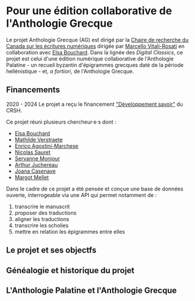 # Pour une édition collaborative de l'Anthologie Grecque 
Le projet Anthologie Grecque (AG) est dirigé par la [Chaire de recherche du Canada sur les écritures numériques](http://lightiumdev.ecrituresnumeriques.ca/fr/) dirigée par [Marcello Vitali-Rosati](http://ecrituresnumeriques.ca/fr/Equipe/Marcello-Vitali-Rosati-) en collaboration avec [Elsa Bouchard](https://philo.umontreal.ca/repertoire-departement/professeurs/professeur/in/in19213/sg/Elsa%20Bouchard/). 
Dans la lignée des *Digital Classics*, ce projet est celui d'une édition numérique collaborative de l'Anthologie Palatine - un recueil byzantin d'épigrammes grecques daté de la période hellénistique - et, *a fortiori*, de l'Anthologie Grecque. 

## Financements 
2020 - 2024 
Le projet a reçu le financement ["Développement savoir"](http://www.sshrc-crsh.gc.ca/funding-financement/programs-programmes/insight_development_grants-subventions_de_developpement_savoir-fra.aspx) du CRSH.

Ce projet réuni plusieurs chercheur·e·s dont : 
- [Elsa Bouchard](https://www.crihn.org/membres/bouchard-elsa/)
- [Mathilde Verstraete](https://ecrituresnumeriques.ca/fr/Equipe/Mathilde-Verstraete)
- [Enrico Agostini-Marchese](http://ecrituresnumeriques.ca/fr/Equipe/Enrico-Agostini-Marchese)
- [Nicolas Sauret](http://ecrituresnumeriques.ca/fr/Equipe/Nicolas-Sauret)
- [Servanne Monjour](http://ecrituresnumeriques.ca/fr/Equipe/Servanne-Monjour)
- [Arthur Juchereau](http://ecrituresnumeriques.ca/fr/Equipe/Arthur-Juchereau)
- [Joana Casenave](http://ecrituresnumeriques.ca/fr/Equipe/Joana-Casenave)
- [Margot Mellet](http://ecrituresnumeriques.ca/fr/Equipe/Margot-Mellet)

Dans le cadre de ce projet a été pensée et conçue une base de données ouverte, interrogeable via une API qui permet notamment de :

1.	transcrire le manuscrit
2.	proposer des traductions
3.	aligner les traductions
4.	transcrire les scholies
5.	mettre en relation les épigrammes entre elles

## Le projet et ses objectfs 

## Généalogie et historique du projet 

## L'Anthologie Palatine et l'Anthologie Grecque

